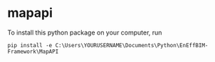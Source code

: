 
mapapi
=============================

To install this python package on your computer, run
```
pip install -e C:\Users\YOURUSERNAME\Documents\Python\EnEffBIM-Framework\MapAPI
```
